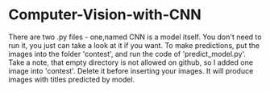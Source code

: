 # Computer-Vision-with-CNN

There are two .py files - one,named CNN is a model itself. 
You don't need to run it, you just can take a look at it if you want. 
To make predictions, put the images into the folder 'contest', and run the code of 'predict_model.py'.
Take a note, that empty directory is not allowed on github, so I added one image into 'contest'. Delete it before inserting your images.
It will produce images with titles predicted by model.

